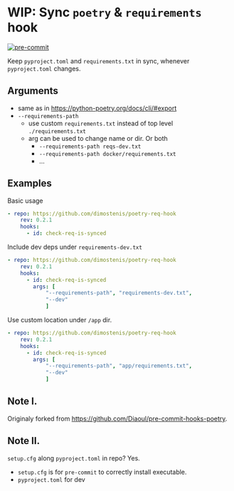 # WIP: Sync `poetry` & `requirements` hook

[![pre-commit](https://img.shields.io/badge/pre--commit-enabled-brightgreen?logo=pre-commit&logoColor=white)](https://github.com/pre-commit/pre-commit)

Keep `pyproject.toml` and `requirements.txt` in sync, whenever `pyproject.toml` changes.

## Arguments

- same as in https://python-poetry.org/docs/cli/#export
- `--requirements-path`
    - use custom `requirements.txt` instead of top level `./requirements.txt`
    - arg can be used to change name or dir. Or both
        - `--requirements-path reqs-dev.txt`
        - `--requirements-path docker/requirements.txt`
        - ...

## Examples

Basic usage

```yaml
- repo: https://github.com/dimostenis/poetry-req-hook
    rev: 0.2.1
    hooks:
      - id: check-req-is-synced
```

Include dev deps under `requirements-dev.txt`

```yaml
- repo: https://github.com/dimostenis/poetry-req-hook
    rev: 0.2.1
    hooks:
      - id: check-req-is-synced
        args: [
            "--requirements-path", "requirements-dev.txt",
            "--dev"
            ]
```

Use custom location under `/app` dir.

```yaml
- repo: https://github.com/dimostenis/poetry-req-hook
    rev: 0.2.1
    hooks:
      - id: check-req-is-synced
        args: [
            "--requirements-path", "app/requirements.txt",
            "--dev"
            ]
```

## Note I.

Originaly forked from https://github.com/Diaoul/pre-commit-hooks-poetry.

## Note II.

`setup.cfg` along `pyproject.toml` in repo? Yes.

- `setup.cfg` is for `pre-commit` to correctly install executable.
- `pyproject.toml` for dev
